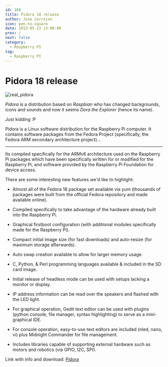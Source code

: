 ```yaml
---
id: 166
title: Pidora 18 release
author: Jose Cerrejon
icon: pen-to-square
date: 2013-05-23 13:00:00
prev: /
next: false
category:
  - Raspberry PI
tag:
  - Raspberry PI
---
```


# Pidora 18 release

![real_pidora](/images/pidora_fake.jpg)

*Pidora* is a distribution based on *Raspbian* who has changed backgrounds, icons and sounds and now it seems *Dora the Explorer* (hence its name).

Just kidding :P

Pidora is a Linux software distribution for the Raspberry Pi computer. It contains software packages from the Fedora Project (specifically, the Fedora ARM secondary architecture project)...

- - -
Its compiled specifically for the ARMv6 architecture used on the Raspberry Pi packages which have been specifically written for or modified for the Raspberry Pi, and software provided by the Raspberry Pi Foundation for device access. 


There are some interesting new features we'd like to highlight:

* Almost all of the Fedora 18 package set available via yum (thousands of packages were built from the official Fedora repository and made available online).

* Compiled specifically to take advantage of the hardware already built into the Raspberry Pi.

* Graphical firstboot configuration (with additional modules specifically made for the Raspberry Pi).

* Compact initial image size (for fast downloads) and auto-resize (for maximum storage afterwards).

* Auto swap creation available to allow for larger memory usage.

* C, Python, & Perl programming languages available & included in the SD card image.

* Initial release of headless mode can be used with setups lacking a monitor or display.

* IP address information can be read over the speakers and flashed with the LED light.

* For graphical operation, Gedit text editor can be used with plugins (python console, file manager, syntax highlighting) to serve as a mini-graphical IDE.

* For console operation, easy-to-use text editors are included (nled, nano, vi) plus Midnight Commander for file management.

* Includes libraries capable of supporting external hardware such as motors and robotics (via GPIO, I2C, SPI).

Link with info and download: [Pidora](http://pidora.ca/)